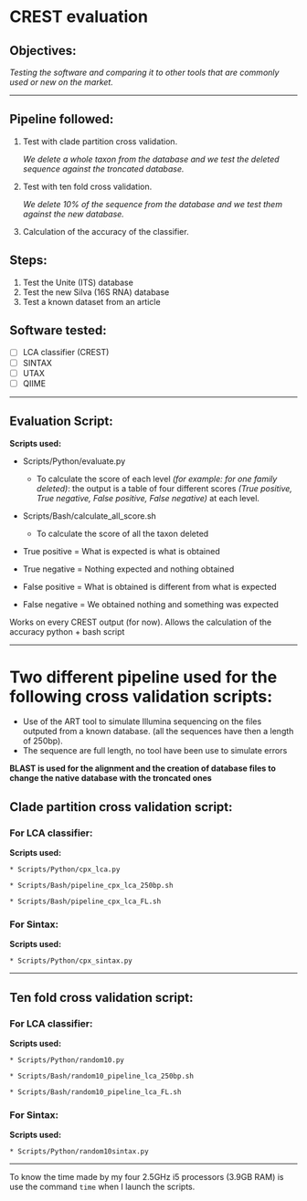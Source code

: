 # CREST evaluation

## Objectives:
*Testing the software and comparing it to other tools that are commonly used or new on the market.*

------------

## Pipeline followed:
1. Test with clade partition cross validation.

	*We delete a whole taxon from the database and we test the deleted sequence against the troncated database.*
	
2. Test with ten fold cross validation.

	*We delete 10% of the sequence from the database and we test them against the new database.*
	
3. Calculation of the accuracy of the classifier.

## Steps:
1. Test the Unite (ITS) database
2. Test the new Silva (16S RNA) database
3. Test a known dataset from an article

## Software tested:
* [ ] LCA classifier (CREST)
* [ ] SINTAX
* [ ] UTAX
* [ ] QIIME

-----------

## Evaluation Script:

**Scripts used:**

* Scripts/Python/evaluate.py

	* To calculate the score of each level *(for example: for one family deleted)*: the output is a table of four different scores *(True positive, True negative, False positive, False negative)* at each level. 
	
* Scripts/Bash/calculate_all_score.sh

	* To calculate the score of all the taxon deleted

* True positive = What is expected is what is obtained
* True negative = Nothing expected and nothing obtained
* False positive = What is obtained is different from what is expected
* False negative = We obtained nothing and something was expected



Works on every CREST output (for now).
Allows the calculation of the accuracy
python + bash script

---------
# Two different pipeline used for the following cross validation scripts:
* Use of the ART tool to simulate Illumina sequencing on the files outputed from a known database. (all the sequences have then a length of 250bp).
* The sequence are full length, no tool have been use to simulate errors

**BLAST is used for the alignment and the creation of database files to change the native database with the troncated ones**

## Clade partition cross validation script:
### For LCA classifier:
**Scripts used:**

	* Scripts/Python/cpx_lca.py
	
	* Scripts/Bash/pipeline_cpx_lca_250bp.sh
	
	* Scripts/Bash/pipeline_cpx_lca_FL.sh


### For Sintax:
**Scripts used:**

	* Scripts/Python/cpx_sintax.py


------------

## Ten fold cross validation script:
### For LCA classifier:
**Scripts used:**

	* Scripts/Python/random10.py
	
	* Scripts/Bash/random10_pipeline_lca_250bp.sh
	
	* Scripts/Bash/random10_pipeline_lca_FL.sh

### For Sintax:
**Scripts used:**

	* Scripts/Python/random10sintax.py

---------
To know the time made by my four 2.5GHz i5 processors (3.9GB RAM) is use the command `time` when I launch the scripts.


